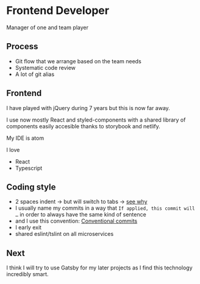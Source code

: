 # Frontend Developer

Manager of one and team player

## Process

- Git flow that we arrange based on the team needs
- Systematic code review
- A lot of git alias

## Frontend

I have played with jQuery during 7 years but this is now far away.

I use now mostly React and styled-components with a shared library of components easily accesible thanks to storybook and netlify.

My IDE is atom

I love

- React
- Typescript

## Coding style

- 2 spaces indent -> but will switch to tabs -> [see why](https://dev.to/alexandersandberg/why-we-should-default-to-tabs-instead-of-spaces-for-an-accessible-first-environment-101f)
- I usually name my commits in a way that `If applied, this commit will …` in order to always have the same kind of sentence
- and I use this convention: [Conventional commits](https://www.conventionalcommits.org/en/v1.0.0-beta.2/)
- I early exit
- shared eslint/tslint on all microservices

## Next

I think I will try to use Gatsby for my later projects as I find this technology incredibly smart.
